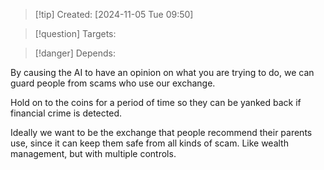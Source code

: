 
>[!tip] Created: [2024-11-05 Tue 09:50]

>[!question] Targets: 

>[!danger] Depends: 

By causing the AI to have an opinion on what you are trying to do, we can guard people from scams who use our exchange.

Hold on to the coins for a period of time so they can be yanked back if financial crime is detected.

Ideally we want to be the exchange that people recommend their parents use, since it can keep them safe from all kinds of scam.  Like wealth management, but with multiple controls.